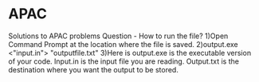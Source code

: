 # APAC
Solutions to APAC problems
Question - How to run the file?
1)Open Command Prompt at the location where the file is saved.
2)output.exe <"input.in"> "outputfile.txt"
3)Here is output.exe is the executable version of your code. Input.in is the input file you are reading. Output.txt is the destination
where you want the output to be stored.

